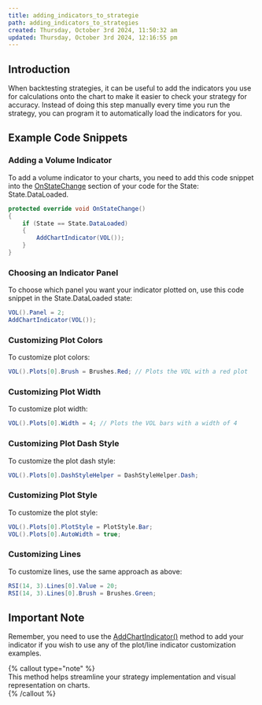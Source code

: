 ```yaml
---
title: adding_indicators_to_strategie
path: adding_indicators_to_strategies
created: Thursday, October 3rd 2024, 11:50:32 am
updated: Thursday, October 3rd 2024, 12:16:55 pm
---
```


## Introduction

When backtesting strategies, it can be useful to add the indicators you use for calculations onto the chart to make it easier to check your strategy for accuracy. Instead of doing this step manually every time you run the strategy, you can program it to automatically load the indicators for you.

## Example Code Snippets

### Adding a Volume Indicator

To add a volume indicator to your charts, you need to add this code snippet into the [OnStateChange](onstatechange.htm) section of your code for the State: State.DataLoaded.

```csharp
protected override void OnStateChange()
{
    if (State == State.DataLoaded)
    {
        AddChartIndicator(VOL());
    }
}
```

### Choosing an Indicator Panel

To choose which panel you want your indicator plotted on, use this code snippet in the State.DataLoaded state:

```csharp
VOL().Panel = 2;
AddChartIndicator(VOL());
```

### Customizing Plot Colors

To customize plot colors:

```csharp
VOL().Plots[0].Brush = Brushes.Red; // Plots the VOL with a red plot
```

### Customizing Plot Width

To customize plot width:

```csharp
VOL().Plots[0].Width = 4; // Plots the VOL bars with a width of 4
```

### Customizing Plot Dash Style

To customize the plot dash style:

```csharp
VOL().Plots[0].DashStyleHelper = DashStyleHelper.Dash;
```

### Customizing Plot Style

To customize the plot style:

```csharp
VOL().Plots[0].PlotStyle = PlotStyle.Bar;
VOL().Plots[0].AutoWidth = true;
```

### Customizing Lines

To customize lines, use the same approach as above:

```csharp
RSI(14, 3).Lines[0].Value = 20;
RSI(14, 3).Lines[0].Brush = Brushes.Green;
```

## Important Note

Remember, you need to use the [AddChartIndicator()](addchartindicator.htm) method to add your indicator if you wish to use any of the plot/line indicator customization examples.

{% callout type="note" %}  
This method helps streamline your strategy implementation and visual representation on charts.  
{% /callout %}
